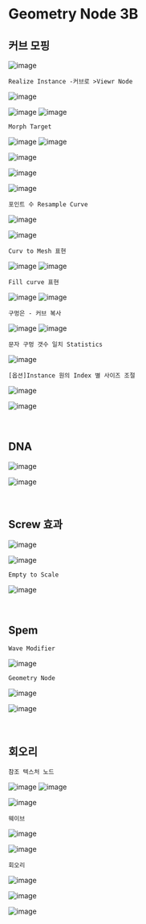 Geometry Node 3B
===================

커브 모핑
------------

![image](https://user-images.githubusercontent.com/30430227/139566756-9ede578e-b614-4bc6-85b4-b671a82dbdb9.png)

`Realize Instance -커브로 >Viewr Node`

![image](https://user-images.githubusercontent.com/30430227/139566812-7d4db1df-89c9-4c90-81d5-90e7239f309b.png)

![image](https://user-images.githubusercontent.com/30430227/139566780-df5a9ea3-f646-4a70-af17-0b36cf9acdab.png)
![image](https://user-images.githubusercontent.com/30430227/139566802-cd32a049-5ba2-4d6c-9a2b-3a101d844c95.png)

`Morph Target`

![image](https://user-images.githubusercontent.com/30430227/139566970-2ba82ba5-813f-4037-a5f8-dbf0f994c2b9.png)
![image](https://user-images.githubusercontent.com/30430227/139566984-b9b8d0b9-16c6-43f0-8379-6d1d731760e4.png)

![image](https://user-images.githubusercontent.com/30430227/139567006-3a859035-3fba-491c-998a-37b60c8aa736.png)

![image](https://user-images.githubusercontent.com/30430227/139567025-012625e1-5e96-4b06-a91a-da17dcb44d92.png)

![image](https://user-images.githubusercontent.com/30430227/139567040-f3f46ec9-13bb-413b-839d-78a9f3210d0e.png)

`포인트 수 Resample Curve`

![image](https://user-images.githubusercontent.com/30430227/139567087-da787e5c-42bd-4451-bd13-bb42cb04ff2c.png)

![image](https://user-images.githubusercontent.com/30430227/139567114-8a5e3745-df1a-4fcf-910e-61b1e00c28e6.png)

`Curv to Mesh 표현`

![image](https://user-images.githubusercontent.com/30430227/139567231-7e1de37c-a964-4acc-bb9c-509503bef0ef.png)
![image](https://user-images.githubusercontent.com/30430227/139567217-17058b2b-e06d-4380-88ac-3ca043b7e2cc.png)

`Fill curve 표현`

![image](https://user-images.githubusercontent.com/30430227/139567263-1830d0c9-8924-429f-a778-225ec842f28e.png)
![image](https://user-images.githubusercontent.com/30430227/139567266-671abaf2-59dd-4804-8ee3-1d39a3ce8071.png)

`구멍은 - 커브 복사`

![image](https://user-images.githubusercontent.com/30430227/139567391-76f4a4db-0006-466c-8fb4-6a00923b19ef.png)
![image](https://user-images.githubusercontent.com/30430227/139567386-d5d2db0a-1eab-4c21-873d-6953102b098e.png)

`문자 구멍 갯수 일치 Statistics`

![image](https://user-images.githubusercontent.com/30430227/139567684-03b45528-b426-4134-862a-945b2ab2d07a.png)

`[옵션]Instance 원의 Index 별 사이즈 조절`

![image](https://user-images.githubusercontent.com/30430227/139568234-2bf866ba-3423-4de0-bccb-8f3ad9c050ee.png)

![image](https://user-images.githubusercontent.com/30430227/139568263-9c8cdefc-580d-47a6-9ea1-656cbd5cafd8.png)

<br>

DNA
-----

![image](https://user-images.githubusercontent.com/30430227/139569905-e24fde17-4a96-445b-8735-66e707adaca2.png)

![image](https://user-images.githubusercontent.com/30430227/139569920-9efe1430-4156-4181-ab67-01c2dfcdcf5b.png)

<br>

Screw 효과
------------

![image](https://user-images.githubusercontent.com/30430227/139607359-c8ff6d0e-47bb-422b-93e2-703c92b07be3.png)

![image](https://user-images.githubusercontent.com/30430227/139607848-210cc9ff-877d-498c-8d82-81d03e557e86.png)

`Empty to Scale`

![image](https://user-images.githubusercontent.com/30430227/139607944-40e3f6c0-c24b-4392-8a5b-e59eeda66b55.png)


<br>

Spem
------

`Wave Modifier`

![image](https://user-images.githubusercontent.com/30430227/139609206-963475d9-120e-4591-996d-c3f821e34700.png)

`Geometry Node`

![image](https://user-images.githubusercontent.com/30430227/139609251-672b2544-0208-4795-a293-ed9f0ade1d12.png)

![image](https://user-images.githubusercontent.com/30430227/139609336-ab25b8df-6dd7-4c3c-bff2-3451632c410b.png)

<br>

회오리
-------

`참조 텍스처 노드`

![image](https://user-images.githubusercontent.com/30430227/139713673-3aa9e968-e4f7-4882-8e2d-f633950a5e28.png)
![image](https://user-images.githubusercontent.com/30430227/139713611-7c8b3b8d-2f5e-4118-89f8-2512ed568801.png)

![image](https://user-images.githubusercontent.com/30430227/139713730-c6e1f1d5-e3ca-4d23-8239-82040c59cfef.png)

`웨이브`

![image](https://user-images.githubusercontent.com/30430227/139714249-d278be7b-3ba8-4003-acc7-7538df0d6a1c.png)

![image](https://user-images.githubusercontent.com/30430227/139714439-8ba634ea-faa4-4167-9be0-842f86f85f9c.png)

`회오리`

![image](https://user-images.githubusercontent.com/30430227/139714893-1caf9759-1689-49e5-952e-4a8ec00a50bc.png)

![image](https://user-images.githubusercontent.com/30430227/139714971-2d85f161-4328-4ce5-91db-4d6f1ac481f0.png)

![image](https://user-images.githubusercontent.com/30430227/139715003-9447a593-f970-410c-9991-49d4bf06a566.png)


